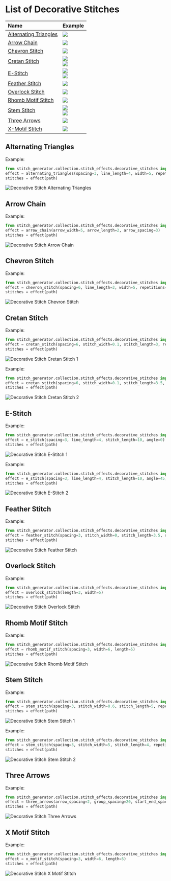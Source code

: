 # List of Decorative Stitches

| Name                                            | Example                                                                                                               |
| :---------------------------------------------- | :-------------------------------------------------------------------------------------------------------------------- |
| [Alternating Triangles](#alternating-triangles) | ![](images/small_decorative_stitch_alternating_triangles.svg)                                                         |
| [Arrow Chain](#arrow-chain)                     | ![](images/small_decorative_stitch_arrow_chain.svg)                                                                   |
| [Chevron Stitch](#chevron-stitch)               | ![](images/small_decorative_stitch_chevron_stitch.svg)                                                                |
| [Cretan Stitch](#cretan-stitch)                 | ![](images/small_decorative_stitch_cretan_stitch_1.svg) <br/> ![](images/small_decorative_stitch_cretan_stitch_2.svg) |
| [E-Stitch](#e-stitch)                           | ![](images/small_decorative_stitch_e_stitch_1.svg) <br/> ![](images/small_decorative_stitch_e_stitch_2.svg)           |
| [Feather Stitch](#feather-stitch)               | ![](images/small_decorative_stitch_feather_stitch.svg)                                                                |
| [Overlock Stitch](#overlock-stitch)             | ![](images/small_decorative_stitch_overlock_stitch.svg)                                                               |
| [Rhomb Motif Stitch](#rhomb-motif-stitch)       | ![](images/small_decorative_stitch_rhomb_motif_stitch.svg)                                                            |
| [Stem Stitch](#stem-stitch)                     | ![](images/small_decorative_stitch_stem_stitch_1.svg) <br/> ![](images/small_decorative_stitch_stem_stitch_2.svg)     |
| [Three Arrows](#three-arrows)                   | ![](images/small_decorative_stitch_three_arrows.svg)                                                                  |
| [X-Motif Stitch](#x-motif-stitch)               | ![](images/small_decorative_stitch_x_motif_stitch.svg)                                                                |

## Alternating Triangles

Example:

```python
from stitch_generator.collection.stitch_effects.decorative_stitches import alternating_triangles
effect = alternating_triangles(spacing=3, line_length=4, width=5, repetitions=3)
stitches = effect(path)
```

![Decorative Stitch Alternating Triangles](images/decorative_stitch_alternating_triangles.svg)

## Arrow Chain

Example:

```python
from stitch_generator.collection.stitch_effects.decorative_stitches import arrow_chain
effect = arrow_chain(arrow_width=5, arrow_length=2, arrow_spacing=3)
stitches = effect(path)
```

![Decorative Stitch Arrow Chain](images/decorative_stitch_arrow_chain.svg)

## Chevron Stitch

Example:

```python
from stitch_generator.collection.stitch_effects.decorative_stitches import chevron_stitch
effect = chevron_stitch(spacing=6, line_length=3, width=5, repetitions=5)
stitches = effect(path)
```

![Decorative Stitch Chevron Stitch](images/decorative_stitch_chevron_stitch.svg)

## Cretan Stitch

Example:

```python
from stitch_generator.collection.stitch_effects.decorative_stitches import cretan_stitch
effect = cretan_stitch(spacing=6, stitch_width=0.1, stitch_length=3, repetitions=4, zigzag_width=2)
stitches = effect(path)
```

![Decorative Stitch Cretan Stitch 1](images/decorative_stitch_cretan_stitch_1.svg)

Example:

```python
from stitch_generator.collection.stitch_effects.decorative_stitches import cretan_stitch
effect = cretan_stitch(spacing=6, stitch_width=0.1, stitch_length=3.5, repetitions=4)
stitches = effect(path)
```

![Decorative Stitch Cretan Stitch 2](images/decorative_stitch_cretan_stitch_2.svg)

## E-Stitch

Example:

```python
from stitch_generator.collection.stitch_effects.decorative_stitches import e_stitch
effect = e_stitch(spacing=3, line_length=4, stitch_length=10, angle=0)
stitches = effect(path)
```

![Decorative Stitch E-Stitch 1](images/decorative_stitch_e_stitch_1.svg)

Example:
```python
from stitch_generator.collection.stitch_effects.decorative_stitches import e_stitch
effect = e_stitch(spacing=3, line_length=4, stitch_length=10, angle=45)
stitches = effect(path)
```

![Decorative Stitch E-Stitch 2](images/decorative_stitch_e_stitch_2.svg)

## Feather Stitch

Example:
```python
from stitch_generator.collection.stitch_effects.decorative_stitches import feather_stitch
effect = feather_stitch(spacing=3, stitch_width=0, stitch_length=3.5, repetitions=2)
stitches = effect(path)
```

![Decorative Stitch Feather Stitch](images/decorative_stitch_feather_stitch.svg)

## Overlock Stitch

Example:

```python
from stitch_generator.collection.stitch_effects.decorative_stitches import overlock_stitch
effect = overlock_stitch(length=3, width=5)
stitches = effect(path)
```

![Decorative Stitch Overlock Stitch](images/decorative_stitch_overlock_stitch.svg)

## Rhomb Motif Stitch

Example:

```python
from stitch_generator.collection.stitch_effects.decorative_stitches import rhomb_motif_stitch
effect = rhomb_motif_stitch(spacing=3, width=6, length=5)
stitches = effect(path)
```

![Decorative Stitch Rhomb Motif Stitch](images/decorative_stitch_rhomb_motif_stitch.svg)

## Stem Stitch
Example:
```python
from stitch_generator.collection.stitch_effects.decorative_stitches import stem_stitch
effect = stem_stitch(spacing=3, stitch_width=0.6, stitch_length=5, repetitions=5, angle=25)
stitches = effect(path)
```

![Decorative Stitch Stem Stitch 1](images/decorative_stitch_stem_stitch_1.svg)

Example:
```python
from stitch_generator.collection.stitch_effects.decorative_stitches import stem_stitch
effect = stem_stitch(spacing=3, stitch_width=5, stitch_length=4, repetitions=5, angle=0)
stitches = effect(path)
```

![Decorative Stitch Stem Stitch 2](images/decorative_stitch_stem_stitch_2.svg)
## Three Arrows

Example:

```python
from stitch_generator.collection.stitch_effects.decorative_stitches import three_arrows
effect = three_arrows(arrow_spacing=2, group_spacing=20, start_end_spacing=10, stitch_length=3)
stitches = effect(path)
```

![Decorative Stitch Three Arrows](images/decorative_stitch_three_arrows.svg)

## X Motif Stitch

Example:

```python
from stitch_generator.collection.stitch_effects.decorative_stitches import x_motif_stitch
effect = x_motif_stitch(spacing=3, width=6, length=5)
stitches = effect(path)
```

![Decorative Stitch X Motif Stitch](images/decorative_stitch_x_motif_stitch.svg)
